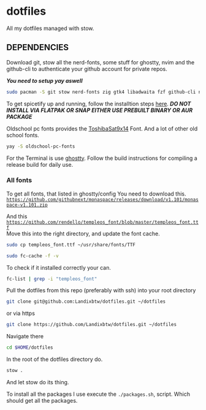# dotfiles

All my dotfiles managed with stow.

## DEPENDENCIES
Download git, stow all the nerd-fonts, some stuff for ghostty, nvim and the github-cli to authenticate your github account for private repos.

***You need to setup yay aswell***
```sh
sudo pacman -S git stow nerd-fonts zig gtk4 libadwaita fzf github-cli nodejs 
```


To get spicetify up and running, follow the installtion steps [here](https://spicetify.app/docs/advanced-usage/installation/).
***DO NOT INSTALL VIA FLATPAK OR SNAP EITHER USE PREBUILT BINARY OR AUR PACKAGE***


Oldschool pc fonts provides the [ToshibaSat9x14](https://int10h.org/oldschool-pc-fonts/fontlist/?2#toshiba) Font. And a lot of other old school fonts.
```sh
yay -S oldschool-pc-fonts
```
For the Terminal is use [ghostty](https://github.com/mitchellh/ghostty).
Follow the build instructions for compiling a release build for daily use.

### All fonts 
To get all fonts, that listed in ghostty/config
You need to download this.
<code>https://github.com/githubnext/monaspace/releases/download/v1.101/monaspace-v1.101.zip</code>

And this 
<code>https://github.com/rendello/templeos_font/blob/master/templeos_font.ttf</code>  
Move this into the right directory, and update the font cache.
```sh
sudo cp templeos_font.ttf ~/usr/share/fonts/TTF

sudo fc-cache -f -v
```

To check if it installed correctly your can. 
```sh
fc-list | grep -i "templeos_font"
```

Pull the dotfiles from this repo (preferably with ssh) into your root directory
```sh
git clone git@github.com:Landixbtw/dotfiles.git ~/dotfiles
```
or via https 
```sh
git clone https://github.com/Landixbtw/dotfiles.git ~/dotfiles
```

Navigate there
```sh
cd $HOME/dotfiles
```
In the root of the dotfiles directory do. 
```sh 
stow .
```
And let stow do its thing.


To install all the packages I use execute the <code>./packages.sh</code>, script.
Which should get all the packages.
